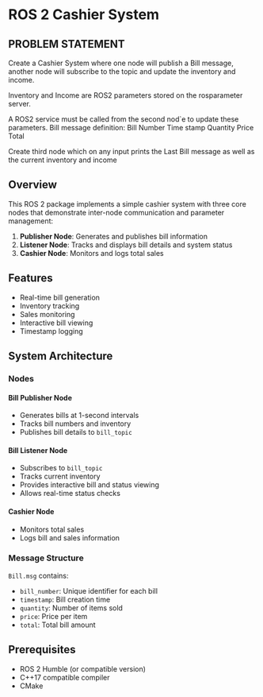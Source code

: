 # ROS 2 Cashier System
## PROBLEM STATEMENT
Create a Cashier System where one node will publish a Bill message, another node will subscribe to the topic and update the inventory and income. 

Inventory and Income are ROS2 parameters stored on the rosparameter server.

A ROS2 service must be called from the second nod`e to update these parameters.
Bill message definition:
Bill Number
Time stamp
Quantity
Price
Total

Create third node which on any input prints the Last Bill message as well as the current inventory and income


## Overview

This ROS 2 package implements a simple cashier system with three core nodes that demonstrate inter-node communication and parameter management:

1. **Publisher Node**: Generates and publishes bill information
2. **Listener Node**: Tracks and displays bill details and system status
3. **Cashier Node**: Monitors and logs total sales

## Features

- Real-time bill generation
- Inventory tracking
- Sales monitoring
- Interactive bill viewing
- Timestamp logging

## System Architecture

### Nodes

#### Bill Publisher Node
- Generates bills at 1-second intervals
- Tracks bill numbers and inventory
- Publishes bill details to `bill_topic`

#### Bill Listener Node
- Subscribes to `bill_topic`
- Tracks current inventory
- Provides interactive bill and status viewing
- Allows real-time status checks

#### Cashier Node
- Monitors total sales
- Logs bill and sales information

### Message Structure

`Bill.msg` contains:
- `bill_number`: Unique identifier for each bill
- `timestamp`: Bill creation time
- `quantity`: Number of items sold
- `price`: Price per item
- `total`: Total bill amount

## Prerequisites

- ROS 2 Humble (or compatible version)
- C++17 compatible compiler
- CMake





